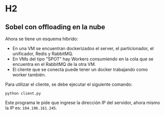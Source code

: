 # H2
## Sobel con offloading en la nube

Ahora se tiene un esquema híbrido:
- En una VM se encuentran dockerizados el server, el particionador, el unificador, Redis y RabbitMQ.
- En VMs del tipo "SPOT" hay Workers consumiendo en la cola que se encuentra en el RabbitMQ de la otra VM.
- El cliente que se conecta puede tener un docker trabajando como worker también.

Para utilizar el cliente, se debe ejecutar el siguiente comando:
```
python client.py
```
Este programa le pide que ingrese la dirección IP del servidor, ahora mismo la IP es: ```104.196.161.245```.